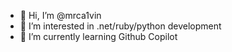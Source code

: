 - 👋 Hi, I’m @mrca1vin
- 👀 I’m interested in .net/ruby/python development
- 🌱 I’m currently learning Github Copilot

<!---
mrca1vin/mrca1vin is a ✨ special ✨ repository because its `README.md` (this file) appears on your GitHub profile.
You can click the Preview link to take a look at your changes.
--->
